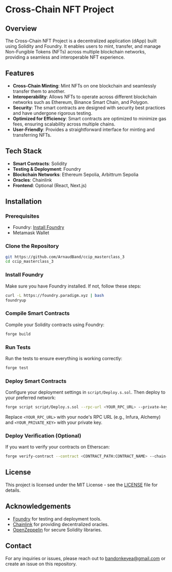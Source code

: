 # Cross-Chain NFT Project

## Overview

The Cross-Chain NFT Project is a decentralized application (dApp) built using Solidity and Foundry. It enables users to mint, transfer, and manage Non-Fungible Tokens (NFTs) across multiple blockchain networks, providing a seamless and interoperable NFT experience.

## Features

- **Cross-Chain Minting**: Mint NFTs on one blockchain and seamlessly transfer them to another.
- **Interoperability**: Allows NFTs to operate across different blockchain networks such as Ethereum, Binance Smart Chain, and Polygon.
- **Security**: The smart contracts are designed with security best practices and have undergone rigorous testing.
- **Optimized for Efficiency**: Smart contracts are optimized to minimize gas fees, ensuring scalability across multiple chains.
- **User-Friendly**: Provides a straightforward interface for minting and transferring NFTs.

## Tech Stack

- **Smart Contracts**: Solidity
- **Testing & Deployment**: Foundry
- **Blockchain Networks**: Ethereum Sepolia, Arbittrum Sepolia
- **Oracles**: Chainlink
- **Frontend**: Optional (React, Next.js)

## Installation

### Prerequisites

- Foundry: [Install Foundry](https://book.getfoundry.sh/getting-started/installation)
- Metamask Wallet

### Clone the Repository

```bash
git https://github.com/ArnaudBand/ccip_masterclass_3
cd ccip_masterclass_3
```


### Install Foundry

Make sure you have Foundry installed. If not, follow these steps:

```bash
curl -L https://foundry.paradigm.xyz | bash
foundryup
```

### Compile Smart Contracts

Compile your Solidity contracts using Foundry:

```bash
forge build
```

### Run Tests

Run the tests to ensure everything is working correctly:

```bash
forge test
```

### Deploy Smart Contracts

Configure your deployment settings in `script/Deploy.s.sol`. Then deploy to your preferred network:

```bash
forge script script/Deploy.s.sol --rpc-url <YOUR_RPC_URL> --private-key <YOUR_PRIVATE_KEY> --broadcast
```

Replace `<YOUR_RPC_URL>` with your node's RPC URL (e.g., Infura, Alchemy) and `<YOUR_PRIVATE_KEY>` with your private key.

### Deploy Verification (Optional)

If you want to verify your contracts on Etherscan:

```bash
forge verify-contract --contract <CONTRACT_PATH:CONTRACT_NAME> --chain-id <CHAIN_ID> --etherscan-api-key <YOUR_API_KEY>
```


## License

This project is licensed under the MIT License - see the [LICENSE](LICENSE) file for details.

## Acknowledgements

- [Foundry](https://getfoundry.sh/) for testing and deployment tools.
- [Chainlink](https://chain.link/) for providing decentralized oracles.
- [OpenZeppelin](https://openzeppelin.com/) for secure Solidity libraries.

## Contact

For any inquiries or issues, please reach out to [bandonkeyea@gmail.com](mailto:bandonkeyea@gmail.com) or create an issue on this repository.
